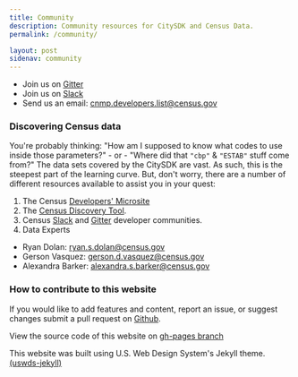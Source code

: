 ```yaml
---
title: Community
description: Community resources for CitySDK and Census Data.
permalink: /community/

layout: post
sidenav: community
---
```


- Join us on [Gitter](https://gitter.im/uscensusbureau/citysdk)
- Join us on [Slack](https://join.slack.com/t/uscensusbureau/shared_invite/enQtMjQ3NzUyNTM3NDU3LTZmNGI1MmQzY2Y2ZTU1ODJhNDQwMmY2YmZiNmFkNzg4YmJkYmQzZjQyNDhkNDYxN2JhYjkxZDEwMGI2OGU5NzQ)
- Send us an email: [cnmp.developers.list@census.gov](mailto:cnmp.developers.list@census.gov)

### Discovering Census data

You're probably thinking: "How am I supposed to know what codes to use inside those parameters?" - or - "Where did that `"cbp"` & `"ESTAB"` stuff come from?" The data sets covered by the CitySDK are vast. As such, this is the steepest part of the learning curve. But, don't worry, there are a number of different resources available to assist you in your quest:

1. The Census [Developers' Microsite](https://www.census.gov/developers/)
2. The [Census Discovery Tool](https://api.census.gov/data.html).
3. Census [Slack](https://join.slack.com/t/uscensusbureau/shared_invite/enQtMjQ3NzUyNTM3NDU3LTZmNGI1MmQzY2Y2ZTU1ODJhNDQwMmY2YmZiNmFkNzg4YmJkYmQzZjQyNDhkNDYxN2JhYjkxZDEwMGI2OGU5NzQ) and [Gitter](https://gitter.im/uscensusbureau/citysdk) developer communities.
4. Data Experts

- Ryan Dolan: ryan.s.dolan@census.gov
- Gerson Vasquez: gerson.d.vasquez@census.gov
- Alexandra Barker: alexandra.s.barker@census.gov

### How to contribute to this website

If you would like to add features and content, report an issue, or suggest changes submit a pull request on [Github](https://github.com/uscensusbureau/citysdk/issues).

View the source code of this website on [gh-pages branch](https://github.com/uscensusbureau/citysdk/tree/gh-pages)

This website was built using U.S. Web Design System's Jekyll theme. [(uswds-jekyll)](https://github.com/18F/uswds-jekyll)
